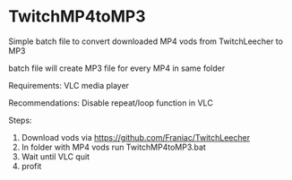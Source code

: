 # TwitchMP4toMP3
Simple batch file to convert downloaded MP4 vods from TwitchLeecher to MP3

batch file will create MP3 file for every MP4 in same folder


Requirements:
VLC media player

Recommendations:
Disable repeat/loop function in VLC

Steps:
1. Download vods via https://github.com/Franiac/TwitchLeecher 
2. In folder with MP4 vods run TwitchMP4toMP3.bat
3. Wait until VLC quit 
4. profit
